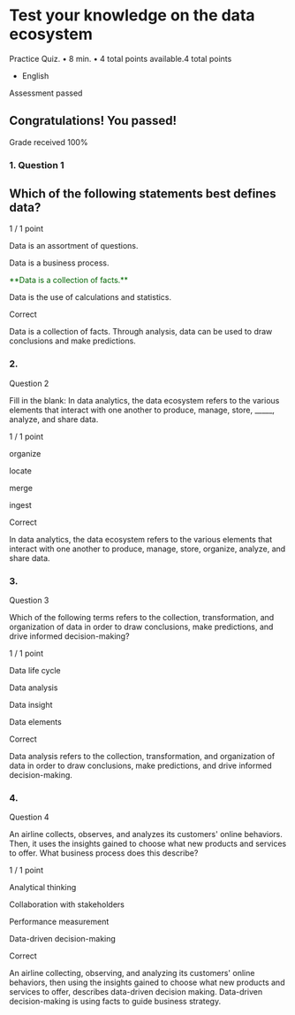 
Test your knowledge on the data ecosystem
=========================================

Practice Quiz. • 8 min. • 4 total points available.4 total points

*   English

Assessment passed

Congratulations! You passed!
----------------------------

Grade received 100%




### 1. Question 1

## Which of the following statements best defines data?

1 / 1 point

Data is an assortment of questions.

Data is a business process.

<span style="color:darkgreen">
**Data is a collection of facts.**
</span>


Data is the use of calculations and statistics.

Correct

Data is a collection of facts. Through analysis, data can be used to draw conclusions and make predictions.

### 2.

Question 2

Fill in the blank: In data analytics, the data ecosystem refers to the various elements that interact with one another to produce, manage, store, \_\_\_\_\_, analyze, and share data.

1 / 1 point

organize

locate

merge

ingest

Correct

In data analytics, the data ecosystem refers to the various elements that interact with one another to produce, manage, store, organize, analyze, and share data.

### 3.

Question 3

Which of the following terms refers to the collection, transformation, and organization of data in order to draw conclusions, make predictions, and drive informed decision-making?

1 / 1 point

Data life cycle

Data analysis

Data insight

Data elements

Correct

Data analysis refers to the collection, transformation, and organization of data in order to draw conclusions, make predictions, and drive informed decision-making.

### 4.

Question 4

An airline collects, observes, and analyzes its customers' online behaviors. Then, it uses the insights gained to choose what new products and services to offer. What business process does this describe?

1 / 1 point

Analytical thinking

Collaboration with stakeholders

Performance measurement

Data-driven decision-making

Correct

An airline collecting, observing, and analyzing its customers' online behaviors, then using the insights gained to choose what new products and services to offer, describes data-driven decision making. Data-driven decision-making is using facts to guide business strategy.
